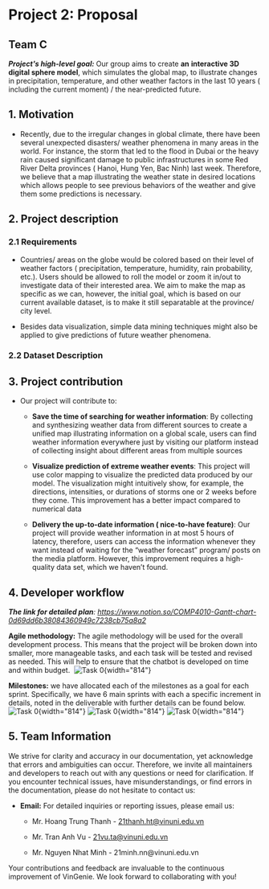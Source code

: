 # Project 2: Proposal

## Team C

***Project's high-level goal:*** Our group aims to create **an** **interactive 3D digital sphere model**, which simulates the global map, to illustrate changes in precipitation, temperature, and other weather factors in the last 10 years ( including the current moment) / the near-predicted future.

## 1. Motivation

-   Recently, due to the irregular changes in global climate, there have been several unexpected disasters/ weather phenomena in many areas in the world. For instance, the storm that led to the flood in Dubai or the heavy rain caused significant damage to public infrastructures in some Red River Delta provinces ( Hanoi, Hung Yen, Bac Ninh) last week. Therefore, we believe that a map illustrating the weather state in desired locations which allows people to see previous behaviors of the weather and give them some predictions is necessary.  

## 2. Project description

### 2.1 Requirements

-   Countries/ areas on the globe would be colored based on their level of weather factors ( precipitation, temperature, humidity, rain probability, etc.). Users should be allowed to roll the model or zoom it in/out to investigate data of their interested area. We aim to make the map as specific as we can, however, the initial goal, which is based on our current available dataset, is to make it still separatable at the province/ city level. 

-   Besides data visualization, simple data mining techniques might also be applied to give predictions of future weather phenomena.

### 2.2 Dataset Description

## 3. Project contribution

-   Our project will contribute to:

    -   **Save the time of searching for weather information**: By collecting and synthesizing weather data from different sources to create a unified map illustrating information on a global scale, users can find weather information everywhere just by visiting our platform instead of collecting insight about different areas from multiple sources 

    -   **Visualize prediction of extreme weather events**: This project will use color mapping to visualize the predicted data produced by our model. The visualization might intuitively show, for example, the directions, intensities, or durations of storms one or 2 weeks before they come. This improvement has a better impact compared to numerical data

    -   **Delivery the up-to-date information ( nice-to-have feature)**: Our project will provide weather information in at most 5 hours of latency, therefore, users can access the information whenever they want instead of waiting for the “weather forecast” program/ posts on the media platform. However, this improvement requires a high-quality data set, which we haven’t found.

## 4. D**eveloper workflow**

***The link for detailed plan**: <https://www.notion.so/COMP4010-Gantt-chart-0d69dd6b38084360949c7238cb75a8a2>*

**Agile methodology:** The agile methodology will be used for the overall development process. This means that the project will be broken down into smaller, more manageable tasks, and each task will be tested and revised as needed. This will help to ensure that the chatbot is developed on time and within budget.  ![Task 0](image1.png){width="814"}

**Milestones:** we have allocated each of the milestones as a goal for each sprint. Specifically, we have 6 main sprints with each a specific increment in details, noted in the deliverable with further details can be found below. ![Task 0](image2.png){width="814"} ![Task 0](image3.png){width="814"} ![Task 0](image4.png){width="814"}

## 5. Team Information

We strive for clarity and accuracy in our documentation, yet acknowledge that errors and ambiguities can occur. Therefore, we invite all maintainers and developers to reach out with any questions or need for clarification. If you encounter technical issues, have misunderstandings, or find errors in the documentation, please do not hesitate to contact us: 

-   **Email:** For detailed inquiries or reporting issues, please email us: 

    -   Mr. Hoang Trung Thanh - [21thanh.ht\@vinuni.edu.vn](mailto:21thanh.ht@vinuni.edu.vn)

    -   Mr. Tran Anh Vu - [21vu.ta\@vinuni.edu.vn](mailto:21vu.ta@vinuni.edu.vn)

    -   Mr. Nguyen Nhat Minh - 21minh.nn\@vinuni.edu.vn

Your contributions and feedback are invaluable to the continuous improvement of VinGenie. We look forward to collaborating with you! 
